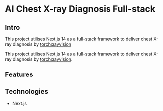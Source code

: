 # AI Chest X-ray Diagnosis Full-stack

## Intro
This project utilises Next.js 14 as a full-stack framework to deliver chest X-ray diagnosis by [torchxrayvision](https://github.com/mlmed/torchxrayvision)

This project utilises Next.js 14 as a full-stack framework to deliver chest X-ray diagnosis by <a href="https://github.com/mlmed/torchxrayvision" target="_blank">torchxrayvision</a>.


## Features

## Technologies
- Next.js

